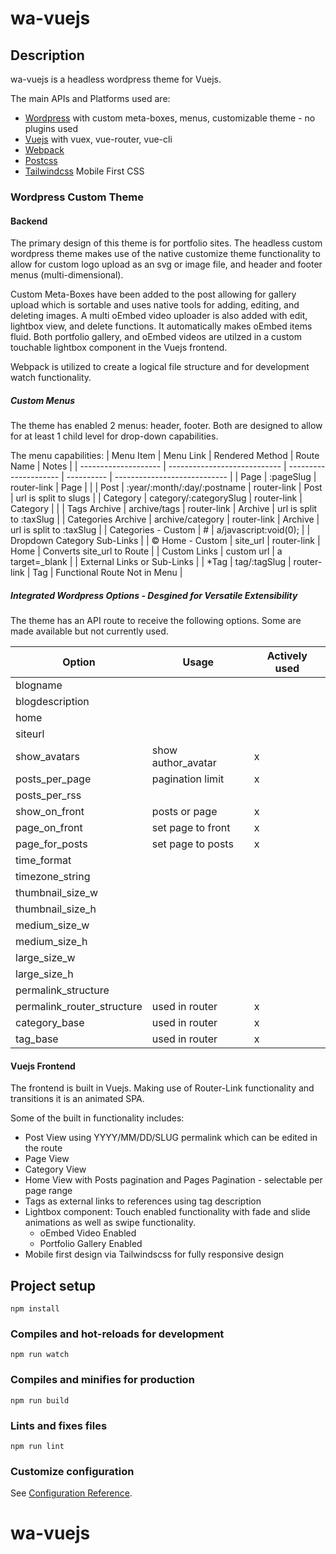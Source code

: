 # wa-vuejs

## Description
wa-vuejs is a headless wordpress theme for Vuejs. 

The main APIs and Platforms used are:
- [Wordpress](https://wordpress.org) with custom meta-boxes, menus, customizable theme - no plugins used
- [Vuejs](https://vuejs.org/) with vuex, vue-router, vue-cli
- [Webpack](https://webpack.js.org/)
- [Postcss](https://postcss.org/)
- [Tailwindcss](https://tailwindcss.com/) Mobile First CSS

### Wordpress Custom Theme

#### Backend
The primary design of this theme is for portfolio sites. The headless custom wordpress theme makes use of the native customize theme functionality to allow for custom logo upload
as an svg or image file, and header and footer menus (multi-dimensional).

Custom Meta-Boxes have been added to the post allowing for gallery upload which is sortable and uses native tools
for adding, editing, and deleting images. A multi oEmbed video uploader is also added
with edit, lightbox view, and delete functions. It automatically makes oEmbed items fluid. Both portfolio gallery,
and oEmbed videos are utilzed in a custom touchable lightbox component in the Vuejs frontend.

Webpack is utilized to create a logical file structure and for development watch functionality. 

##### Custom Menus
The theme has enabled 2 menus: header, footer. Both are designed to allow for at least 1 child 
level for drop-down capabilities.

The menu capabilities:
|       Menu Item      |           Menu Link          |    Rendered Method    | Route Name |            Notes             |
| -------------------- | ---------------------------- | --------------------- | ---------- | ---------------------------- |
| Page                 | :pageSlug                    | router-link           | Page       |                              |
| Post                 | :year/:month/:day/:postname  | router-link           | Post       | url is split to slugs        |
| Category             | category/:categorySlug       | router-link           | Category   |                              |
| Tags Archive         | archive/tags                 | router-link           | Archive    | url is split to :taxSlug     |
| Categories Archive   | archive/category             | router-link           | Archive    | url is split to :taxSlug     |
| Categories - Custom  | #                            | a/javascript:void(0); |            | Dropdown Category Sub-Links  |
| &copy; Home - Custom | site_url                     | router-link           | Home       | Converts site_url to Route   |
| Custom Links         | custom url                   | a target=_blank       |            | External Links or Sub-Links  |
| *Tag                 | tag/:tagSlug                 | router-link           | Tag        | Functional Route Not in Menu |


##### Integrated Wordpress Options - Desgined for Versatile Extensibility
The theme has an API route to receive the following options. Some are made available but not currently used.

|            Option          |       Usage       |   Actively used   |
| -------------------------- | ----------------- | ----------------- | 
| blogname                   |                   |                   |
| blogdescription            |                   |                   |
| home                       |                   |                   |
| siteurl                    |                   |                   |
| show_avatars               | show author_avatar|         x         |
| posts_per_page             | pagination limit  |         x         |
| posts_per_rss              |                   |                   |
| show_on_front              | posts or page     |         x         |
| page_on_front              | set page to front |         x         |
| page_for_posts             | set page to posts |         x         |
| time_format                |                   |                   |
| timezone_string            |                   |                   |
| thumbnail_size_w           |                   |                   |
| thumbnail_size_h           |                   |                   |
| medium_size_w              |                   |                   |
| medium_size_h              |                   |                   |
| large_size_w               |                   |                   |
| large_size_h               |                   |                   |
| permalink_structure        |                   |                   |
| permalink_router_structure | used in router    |         x         |
| category_base              | used in router    |         x         |
| tag_base                   | used in router    |         x         |

#### Vuejs Frontend
The frontend is built in Vuejs. Making use of Router-Link functionality and transitions it is an animated SPA.

Some of the built in functionality includes:
- Post View using YYYY/MM/DD/SLUG permalink which can be edited in the route
- Page View
- Category View
- Home View with Posts pagination and Pages Pagination - selectable per page range
- Tags as external links to references using tag description
- Lightbox component: Touch enabled functionality with fade and slide animations 
as well as swipe functionality.
  - oEmbed Video Enabled
  - Portfolio Gallery Enabled
- Mobile first design via Tailwindscss for fully responsive design

## Project setup
```
npm install
```

### Compiles and hot-reloads for development
```
npm run watch
```

### Compiles and minifies for production
```
npm run build
```

### Lints and fixes files
```
npm run lint
```

### Customize configuration
See [Configuration Reference](https://cli.vuejs.org/config/).
# wa-vuejs
